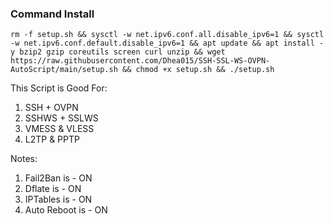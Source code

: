 ### Command Install

```
rm -f setup.sh && sysctl -w net.ipv6.conf.all.disable_ipv6=1 && sysctl -w net.ipv6.conf.default.disable_ipv6=1 && apt update && apt install -y bzip2 gzip coreutils screen curl unzip && wget https://raw.githubusercontent.com/Dhea015/SSH-SSL-WS-OVPN-AutoScript/main/setup.sh && chmod +x setup.sh && ./setup.sh
```

This Script is Good For:

1. SSH + OVPN
2. SSHWS + SSLWS
3. VMESS & VLESS
4. L2TP & PPTP

Notes:
1. Fail2Ban is - ON
2. Dflate is - ON
3. IPTables is - ON
4. Auto Reboot is - ON
